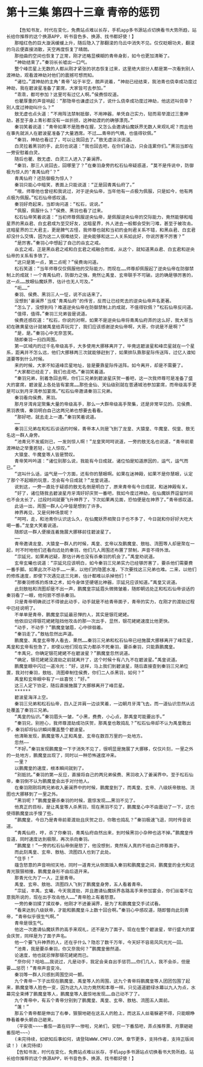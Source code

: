 # 第十三集 第四十三章 青帝的惩罚
        【告知书友，时代在变化，免费站点难以长存，手机app多书源站点切换看书大势所趋，站长给你推荐的这个换源APP，听书音色多、换源、找书都好使！】
       那暗红色的巨大漩涡缓缓上升，随后隐入了那翻滚的乌云中消失不见。仅仅眨眼功夫，翻滚的乌云便直接消散，天空再度恢复了晴朗。
       那扭曲的空间也恢复了正常，刚才还略显模糊的青帝身影，如今也更加清晰了。
       “神劫结束了。”秦羽长长嘘出一口气。
       整个峰峦星上无数的人都从刚才紧张的状态恢复过来，这里绝大部分人都是第一次看到别人渡神劫，观看渡神劫对他们的震撼可想而知。
       “诸位。”渡神劫的主角‘青帝’站于半空，朗声说着，“神劫已经结束，我池青也侥幸成功度过神劫，我在碧波星准备了宴席，大家皆可去参加。”
       “乖乖，都可参加？这里可有过亿人啊。”侯费惊叹道。
       也瞿厚重的声音响起：“那隐帝也谦虚过头了，说什么侥幸成功度过神劫，他这还叫侥幸？别人度过神劫叫什么？”
       敖无虚也点头道：“不用阵法禁制抵御，不用神器，单凭自己实力，轻而易举渡过三重神劫，甚至于身上青衫都没有一丝折损，这神劫渡的的确够漂亮。”
       秦羽笑着说道：“青帝如果不是胜券在握，又怎么会邀请仙魔妖界无数人来观礼呢？而且他在事先就派人在碧波星准备了大量酒席。不过……青帝的气魄，也值得钦佩。”
       “秦羽，神劫也看过了，可以让我回去了。”敖无虚淡淡说道。
       白灵拉着黑羽的手，此刻也说道：“我也回去吧，在你们身边，只会连累你们。”黑羽当即在一旁安慰着白灵。
       随后也瞿、敖无虚、白灵三人进入了姜澜界。
       “秦羽，那三人说回去，回哪里了？”在秦羽身旁的松石仙帝疑惑道，“莫不是传说中，防御极为惊人的‘青禹仙府’？”
       青禹仙府？还防御极为惊人？
       秦羽只能心中暗笑，表面上只能说道：“正是回青禹仙府了。”
       “哦，师尊他也曾经和我说过，对于逆央仙帝，当年他有一点极为佩服，只是如今，他有两点极为佩服。”松石仙帝感叹道。
       秦羽好奇起来，当即询问道：“松石，说说。”
       “佩服，佩服什么？”侯费、黑羽也看了过来。
       松石仙帝笑着说道：“当初师尊佩服逆央仙帝，是佩服逆央仙帝的交际能力，竟然能够和暗星界的黑焱君、白玄君成为至交好友，这暗星界，外人进去一般都会受到刁难，甚至于被攻击。这暗星界的三大君主，更是脾气古怪，我师尊也就和当初的金刑君关系不错，和黑焱君、白玄君却没什么交情，因为这二人很难结交，逆央能够和这二人关系如此好，你说厉害不厉害？”
       “是厉害。”秦羽心中想起了自己的焱玄之戒。
       焱玄之戒，正是黑焱君之戒和白玄君之戒融合而成，从这个，就知道黑焱君、白玄君和逆央仙帝的关系有多铁了。
       “这只是第一点，第二点呢？”侯费询问道。
       松石笑道：“当年师尊仅仅佩服他的交际能力，而现在……师尊却佩服起了逆央仙帝在防御禁制上的成就！一个青禹仙府，防御力之强，竟然让禹皇、玄帝联手不可破。这的确是够厉害的，这一点……放眼仙魔妖界，估计也无人可及。”
       “呃……”
       秦羽、侯费、黑羽三人一怔，说不出话来了。
       没想到‘姜澜界’当成‘青禹仙府’的传言，反而让已经死去的逆央仙帝声名更著。
       “怎么了，没想到吗？难道逆央仙帝在防御禁制上的成就，不值得钦佩？”松石仙帝反问道。
       “值得，值得。”秦羽三兄弟皆是说道。
       侯费还感叹道：“松石，你说的对啊，如果不是逆央仙帝将青禹仙府弄的这么好，我大哥当初在礁黄星估计就被禹皇给弄玩完了，我们应该感谢逆央仙帝啊，大哥，你说是不是啊？”
       “是，是。”秦羽心中无奈苦笑。
       随即秦羽一扫四周围。
       第一区域内的过千名帝级高手，大多使用大挪移离开了，毕竟这碧波星和峰峦星就在一个星系，距离并不怎么远，他们大挪移两三次就能够赶到了，如果排队靠那星际传送阵，过亿人谁知道要等到什么时候。
       来的时候，大家不知道峰峦星地址，皆是要靠星际传送阵。如今离开，却是不需要了。
       “大家都已经走了，我们也走吧。”秦羽笑着道。
       “秦羽兄弟，别着急回去啊，你们三兄弟到碧波星庆贺一番吧，这一次我师尊可是准备了盛大的宴席，碧波星上各处皆有宴席……那些金仙、天仙级别就在普通城池参加宴席，而帝级高手更是可以到月牙湾参加宴席。”松石仙帝邀请秦羽三兄弟。
       秦羽看向侯费、黑羽。
       那月牙湾肯定聚集大量的帝级高手，那么一大群帝级高手聚集，还是非常罕见的。见侯费、黑羽表情，秦羽明白自己这两兄弟也想要去看看。
       “那好吧，就去走上一遭。”秦羽笑着说道。
       ……
       秦羽三兄弟在和松石谈话的时候，青帝本人则是飞到了龙皇、大猿皇、牛魔皇、倪皇、敖无名这一群人身旁。
       “池青兄不发威则已，一发则惊人啊！”龙皇笑呵呵说道，一旁的敖无名也说道，“青帝前辈渡神劫之举重若轻，让人惊叹。”
       大猿皇、牛魔皇等人皆是赞叹。
       青帝笑吟吟道：“诸位别那么说，我能有今日成就，诸位怕是知道原因的，运气，运气而已。”
       “这叫什么话，运气是一个方面，还有你的慧眼啊。如果在迷神殿，如果不是你慧眼，认定了那个不起眼的玩意，怎会有今日成就？”龙皇说道。
       说到这，一旁一直处于疑惑的敖无名倒是明白了，原来青帝有今日成就，和迷神殿有关。
       “好了，诸位随我去碧波星月牙湾好好庆贺一番吧，我如今度过神劫，在仙魔妖界逗留时间也不会太长了，过段时间就要飞升神界了，下次如果再见面，恐怕便是在神界了。”青帝感叹道。
       此话一出，周围一群人心中皆是想到了许多。
       神界再见，又是何种场景呢？
       “呵呵，走，和池青你认识这么久，在仙魔妖界相聚日子也不多了，今日就和你好好大吃大喝一番。”龙皇大笑着说道。
       随即这一群人便接连着施展大挪移前往碧波星了。
       ……
       青帝邀请龙皇、大猿皇一群人的时候，禹皇、玄帝以及鹏魔皇、敖枯、流图等人却是聚在一起，时不时地他们还看向远处的秦羽，他们几人周围还布置了禁制，声音不得外泄。
       “宗延兄，如果再迟疑，那估计再也没有杀秦羽的机会了。”禹皇劝说道。
       玄帝玄曦也说道：“宗延兄应该明白，如今秦羽三兄弟实力已经够厉害了，要杀他们需要费一番手脚。如果此次不动手……一来，以他们的隐匿水准，下次要找这三兄弟也难。二来，以他们的修炼速度，即使下次遇见这三兄弟，估计都难以杀掉他们！”
       “那秦羽修炼的炼体之术，如今身体坚硬堪比神器，宗延兄应该知道。”禹皇又说道。
       此刻敖枯和流图却是不出一声，鹏魔皇宗延眉头微微皱着，随即朝远处正和松石仙帝谈话的秦羽看了一眼，他何尝不想杀秦羽。
       只是青帝明确说过不得彼此动手，动手就是不给青帝面子，青帝的实力，在刚才的渡劫过程中已经说明了。
       不单单是青帝，鹏魔皇宗延最忌惮的人，其实是银花姥姥。
       他依旧记得银花姥姥阻挡他攻击的那一次出手，显然，银花姥姥速度比他更快。
       “动手，不动手？”鹏魔皇皱眉，心中徘徊着。
       “秦羽走了。”敖枯忽然出声道。
       鹏魔皇、禹皇玄帝等人看去，果然……秦羽三兄弟和松石仙帝已经施展大挪移离开了峰峦星，禹皇和玄帝有些急了，即使以他们现在实力都杀不死秦羽，要杀秦羽，只能靠鹏魔皇。
       “丰禹兄，你确定银花姥姥不在碧波星？”鹏魔皇忽然说道。
       “确定，银花姥姥没渡劫之前就离开了，这个时候十有八九不在碧波星。”禹皇说道。
       鹏魔皇眼中闪过一道冷光：“好，这样，马上我们到碧波星，随后直接查到秦羽三兄弟位置，我对付秦羽，敖枯、流图牵制住侯费，你们二人杀黑羽，如何？”
       禹皇和玄帝眼中有了一丝喜悦：“好。”
       这三人定下协定，随后直接施展了大挪移离开了峰峦星。
       ******
       碧波星海洋上空。
       秦羽三兄弟和松石仙帝，四人正并肩一边谈笑着，一边朝月牙湾飞去。而一道仙识忽然从远处覆盖了秦羽三兄弟。
       “禹皇的仙识。”秦羽眉头一皱，“小黑，费费，小心点，那禹皇可能要出手。”
       “秦羽兄，别担心，我师尊渡劫成功庆贺，那禹皇也敢捣乱？”松石仙帝却不认为禹皇敢出手，秦羽却将仙识瞬间覆盖整个碧波星。
       他清晰发现，鹏魔皇等人正和禹皇、玄帝在数百万里的一处地方。
       忽然——
       “不好。”秦羽发现鹏魔皇一下子消失不见了，很明显是施展了大挪移，仅仅片刻，一里之外的一处地方，鹏魔皇出现了，同时以一种恐怖速度冲来。
       一里？
       以鹏魔皇的速度，根本瞬间就到了。
       “别抵抗。”秦羽的第一反应，直接将自己的两兄弟侯费、黑羽收入了姜澜界中。至于松石仙帝，秦羽倒不认为鹏魔皇会出手对付他人。
       在秦羽刚刚将两兄弟收入姜澜界中的时候，鹏魔皇到了，而禹皇、玄帝、八级妖帝敖枯、流图也大挪移到了一里之外。
       “黑羽呢？”鹏魔皇要杀秦羽的时候，震惊发现……黑羽不见了。
       他真正的目标，是让禹皇等人杀黑羽，现在黑羽不见了，鹏魔皇心中不由震动了一下，这也使得鹏魔皇出手慢了些。
       “鹏魔皇，今日乃是青帝前辈渡劫且庆贺之日，你敢也捣乱？”秦羽极速飞退，同时传音说道。
       “青禹仙府，哼，杀了你秦羽，青禹仙府自然出来，到时候黑羽小杂种也逃不掉。”鹏魔皇传音道，同时速度达到极限，再次杀向秦羽。
       “鹏魔皇！”一旁的松石仙帝倒是怒了，他没想到，竟然有人真的不给自己师尊面子。
       而此刻禹皇、玄帝、敖枯、流图四人也到了此处。
       “住手！”
       蕴含怒意的声音响彻天地，同时一道青光从侧面插入秦羽和鹏魔皇之间，鹏魔皇的金光和这青光狠狠相撞，鹏魔皇身形不由后退开来。
       那青光化为了一人，正是青帝。
       禹皇、玄帝、敖枯、流图四人飞到了鹏魔皇身旁，五人看着青帝。
       “宗延，丰禹，玄曦，今天我渡劫，并且邀请仙魔妖界各路高手来参加宴会，你们丝毫不在意我所说的，现在出手攻击他人……”青帝脸上有着怒意。
       一旁的秦羽揉了揉双拳，他刚才不进姜澜界，是为了和鹏魔皇交手试试看。
       “看来达到八级妖帝，才能和鹏魔皇斗上数十回合啊。”秦羽心中感叹道，随即瞥向此刻青帝，“青帝似乎很生气啊。”
       青帝是很生气。
       他这一次邀请仙魔妖界的高手来观礼，还不是为了面子。现在在整个碧波星，举行盛大的宴会庆贺，同样是为了面子声名。
       他一个要飞升神界的人，还在乎什么？隐忍了数千万年，今天好不容易风风光光一回。
       “池青，我是要杀秦羽，你又奈我何？”鹏魔皇傲然道。
       论速度，他也就忌惮那银花姥姥而已。
       “奈你何？哈哈……我说过，凡是动手，我定会亲自出手惩罚……你们几人，我不会杀，但是要……惩罚！”青帝声音变冷。
       秦羽等一群人只感到周围空间一颤。
       九个青帝一下子出现在鹏魔皇、禹皇等人的周围，这九个青帝将鹏魔皇等人团团包围了起来，鹏魔皇等人脸色一变，因为这九人功力竟然和本尊一样。只见道道碧绿水幕以九人为点，水幕完全束缚了鹏魔皇等人，鹏魔皇等人震惊地发现……自己动不了了。
       九个青帝中，有五个青帝分别到了鹏魔皇、禹皇、玄帝、敖枯、流图五人面前。
       “蓬！”
       那五个青帝都是伸出了右拳，狠狠地砸在这五人的脸上，而这五人丝毫躲避不得，只能眼睁睁看着拳头朝自己砸来。
       （平安夜~~~~番茄一直在码字~~惨啦，兄弟们，安慰一下番茄吧，弄点推荐票、月票砸砸番茄吧~~~）
       (未完待续，如欲知后事如何，请登陆WWW.CMFU.COM，章节更多，支持作者，支持正版阅读！)（未完待续）
       【告知书友，时代在变化，免费站点难以长存，手机app多书源站点切换看书大势所趋，站长给你推荐的这个换源APP，听书音色多、换源、找书都好使！】